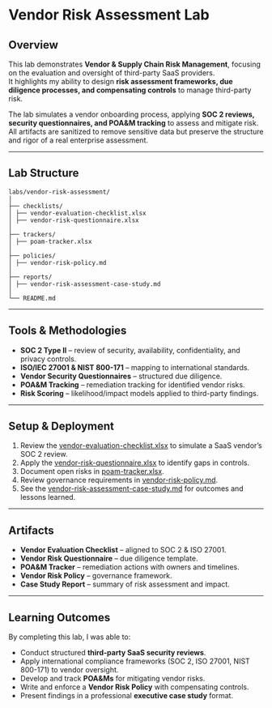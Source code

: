 # Vendor Risk Assessment Lab

## Overview

This lab demonstrates **Vendor & Supply Chain Risk Management**, focusing on the evaluation and oversight of third-party SaaS providers.  
It highlights my ability to design **risk assessment frameworks, due diligence processes, and compensating controls** to manage third-party risk.

The lab simulates a vendor onboarding process, applying **SOC 2 reviews, security questionnaires, and POA&M tracking** to assess and mitigate risk.  
All artifacts are sanitized to remove sensitive data but preserve the structure and rigor of a real enterprise assessment.

---

## Lab Structure
```
labs/vendor-risk-assessment/
│
├── checklists/
│ ├── vendor-evaluation-checklist.xlsx
│ ├── vendor-risk-questionnaire.xlsx
│
├── trackers/
│ ├── poam-tracker.xlsx
│
├── policies/
│ ├── vendor-risk-policy.md
│
├── reports/
│ ├── vendor-risk-assessment-case-study.md
│
└── README.md
```

---

## Tools & Methodologies

* **SOC 2 Type II** – review of security, availability, confidentiality, and privacy controls.  
* **ISO/IEC 27001 & NIST 800-171** – mapping to international standards.  
* **Vendor Security Questionnaires** – structured due diligence.  
* **POA&M Tracking** – remediation tracking for identified vendor risks.  
* **Risk Scoring** – likelihood/impact models applied to third-party findings.  

---

## Setup & Deployment

1. Review the [vendor-evaluation-checklist.xlsx](./checklists/vendor-evaluation-checklist.xlsx) to simulate a SaaS vendor’s SOC 2 review.  
2. Apply the [vendor-risk-questionnaire.xlsx](./checklists/vendor-risk-questionnaire.xlsx) to identify gaps in controls.  
3. Document open risks in [poam-tracker.xlsx](./trackers/poam-tracker.xlsx).  
4. Review governance requirements in [vendor-risk-policy.md](./policies/vendor-risk-policy.md).  
5. See the [vendor-risk-assessment-case-study.md](./reports/vendor-risk-assessment-case-study.md) for outcomes and lessons learned.  

---

## Artifacts

* **Vendor Evaluation Checklist** – aligned to SOC 2 & ISO 27001.  
* **Vendor Risk Questionnaire** – due diligence template.  
* **POA&M Tracker** – remediation actions with owners and timelines.  
* **Vendor Risk Policy** – governance framework.  
* **Case Study Report** – summary of risk assessment and impact.  

---

## Learning Outcomes

By completing this lab, I was able to:

* Conduct structured **third-party SaaS security reviews**.  
* Apply international compliance frameworks (SOC 2, ISO 27001, NIST 800-171) to vendor oversight.  
* Develop and track **POA&Ms** for mitigating vendor risks.  
* Write and enforce a **Vendor Risk Policy** with compensating controls.  
* Present findings in a professional **executive case study** format.  
